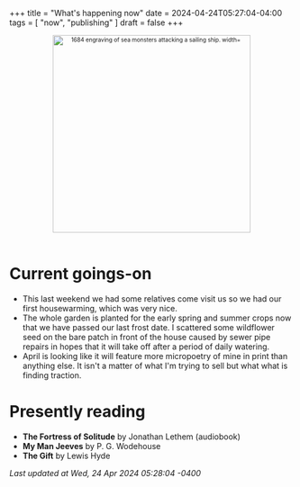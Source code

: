 +++
title = "What's happening now"
date = 2024-04-24T05:27:04-04:00
tags = [
    "now",
    "publishing"
]
draft = false
+++
<div align="center" style="font-size:x-small"><img src="https://milkfish08.s3.amazonaws.com/photo/blog/abovethefold/1684-untitled-engraving-of-sea-monsters-attacking-a-sailing-vessel-49fa31.jpg" alt="1684 engraving of sea monsters attacking a sailing ship. width="512" height="351" title="Sea monsters attacking a sailing ship" /></div><br clear="all" />


# Current goings-on

* This last weekend we had some relatives come visit us so we had our first housewarming, which was very nice.
* The whole garden is planted for the early spring and summer crops now that we have passed our last frost date.
I scattered some wildflower seed on the bare patch in front of the house caused by sewer pipe repairs in hopes that it will take off after a period of daily watering.
* April is looking like it will feature more micropoetry of mine in print than anything else.
It isn't a matter of what I'm trying to sell but what what is finding traction.

# Presently reading

* __The Fortress of Solitude__ by Jonathan Lethem (audiobook)
* __My Man Jeeves__ by P. G. Wodehouse
* __The Gift__ by Lewis Hyde

*Last updated at Wed, 24 Apr 2024 05:28:04 -0400*